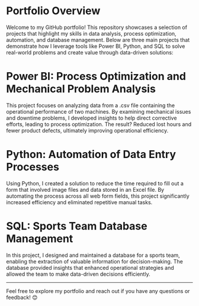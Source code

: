 # Portfolio Overview
Welcome to my GitHub portfolio! This repository showcases a selection of projects that highlight my skills in data analysis, process optimization, automation, and database management. Below are three main projects that demonstrate how I leverage tools like Power BI, Python, and SQL to solve real-world problems and create value through data-driven solutions:
# Power BI: Process Optimization and Mechanical Problem Analysis
This project focuses on analyzing data from a .csv file containing the operational performance of two machines. By examining mechanical issues and downtime problems, I developed insights to help direct corrective efforts, leading to process optimization. The result? Reduced lost hours and fewer product defects, ultimately improving operational efficiency.
# Python: Automation of Data Entry Processes
Using Python, I created a solution to reduce the time required to fill out a form that involved image files and data stored in an Excel file. By automating the process across all web form fields, this project significantly increased efficiency and eliminated repetitive manual tasks.
# SQL: Sports Team Database Management
In this project, I designed and maintained a database for a sports team, enabling the extraction of valuable information for decision-making. The database provided insights that enhanced operational strategies and allowed the team to make data-driven decisions efficiently.
________________________________________
Feel free to explore my portfolio and reach out if you have any questions or feedback! 😊

